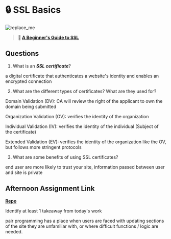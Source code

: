 # 🔒 SSL Basics

![replace_me](https://codeworks.blob.core.windows.net/public/assets/img/illustrations/placeholder.svg)

> **📖 [A Beginner's Guide to SSL](https://codeworksacademy.com/fs-student-guide/resources/wk8-9/07-SSL)**

## Questions

1. What is an ***SSL certificate***?

a digital certificate that authenticates a website's identity and enables an encrypted connection

2. What are the different types of certificates? What are they used for?

Domain Validation (DV): CA will review the right of the applicant to own the domain being submitted

Organization Validation (OV): verifies the identity of the organization

Individual Validation (IV): verifies the identity of the individual (Subject of the certificate)

Extended Validation (EV): verifies the identity of the organization like the OV, but follows more stringent protocols

3. What are some benefits of using SSL certificates?

end user are more likely to trust your site, information passed between user and site is private

## Afternoon Assignment Link

**[Repo](https://github.com/LemonadeGT1/<ASSIGNMENT_REPO>)**

Identify at least 1 takeaway from today's work

pair programming has a place when users are faced with updating sections of the site they are unfamiliar with, or where difficult functions / logic are needed.